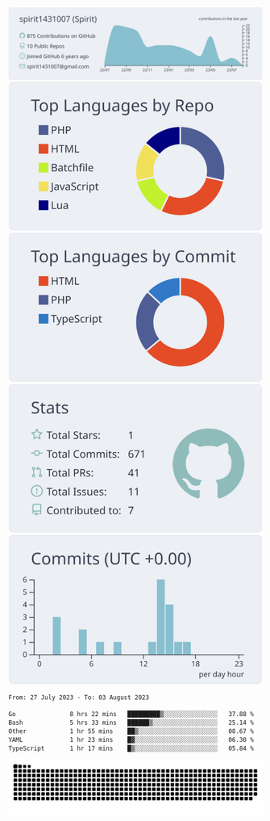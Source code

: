 [![](https://raw.githubusercontent.com/spirit1431007/spirit1431007/master/profile-summary-card-output/nord_bright/0-profile-details.svg)](https://git.io/spiritx)
[![](https://raw.githubusercontent.com/spirit1431007/spirit1431007/master/profile-summary-card-output/nord_bright/1-repos-per-language.svg)](https://git.io/spiritx) [![](https://raw.githubusercontent.com/spirit1431007/spirit1431007/master/profile-summary-card-output/nord_bright/2-most-commit-language.svg)](https://git.io/spiritx)
[![](https://raw.githubusercontent.com/spirit1431007/spirit1431007/master/profile-summary-card-output/nord_bright/3-stats.svg)](https://git.io/spiritx) [![](https://raw.githubusercontent.com/spirit1431007/spirit1431007/master/profile-summary-card-output/nord_bright/4-productive-time.svg)](https://git.io/spiritx)

<!--START_SECTION:waka-->

```txt
From: 27 July 2023 - To: 03 August 2023

Go               8 hrs 22 mins   █████████▒░░░░░░░░░░░░░░░   37.88 %
Bash             5 hrs 33 mins   ██████▒░░░░░░░░░░░░░░░░░░   25.14 %
Other            1 hr 55 mins    ██▒░░░░░░░░░░░░░░░░░░░░░░   08.67 %
YAML             1 hr 23 mins    █▓░░░░░░░░░░░░░░░░░░░░░░░   06.30 %
TypeScript       1 hr 17 mins    █▒░░░░░░░░░░░░░░░░░░░░░░░   05.84 %
```

<!--END_SECTION:waka-->

![contribution](https://github.com/spirit1431007/spirit1431007/blob/output/github-contribution-grid-snake.svg)
